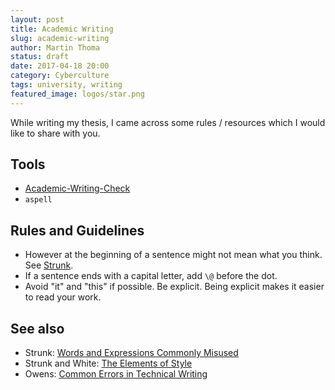 ```yaml
---
layout: post
title: Academic Writing
slug: academic-writing
author: Martin Thoma
status: draft
date: 2017-04-18 20:00
category: Cyberculture
tags: university, writing
featured_image: logos/star.png
---
```

While writing my thesis, I came across some rules / resources which I would
like to share with you.


## Tools

* [Academic-Writing-Check](https://github.com/devd/Academic-Writing-Check)
* `aspell`


## Rules and Guidelines

* However at the beginning of a sentence might not mean what you think. See
  [Strunk](http://www.bartleby.com/141/strunk3.html).
* If a sentence ends with a capital letter, add `\@` before the dot.
* Avoid "it" and "this" if possible. Be explicit. Being explicit makes it
  easier to read your work.

## See also

* Strunk: [Words and Expressions Commonly Misused](http://www.bartleby.com/141/strunk3.html)
* Strunk and White: [The Elements of Style](http://www.hjkeen.net/halqn/el_style.htm)
* Owens: [Common Errors in Technical Writing](http://www.ece.ucdavis.edu/~jowens/commonerrors.html)
